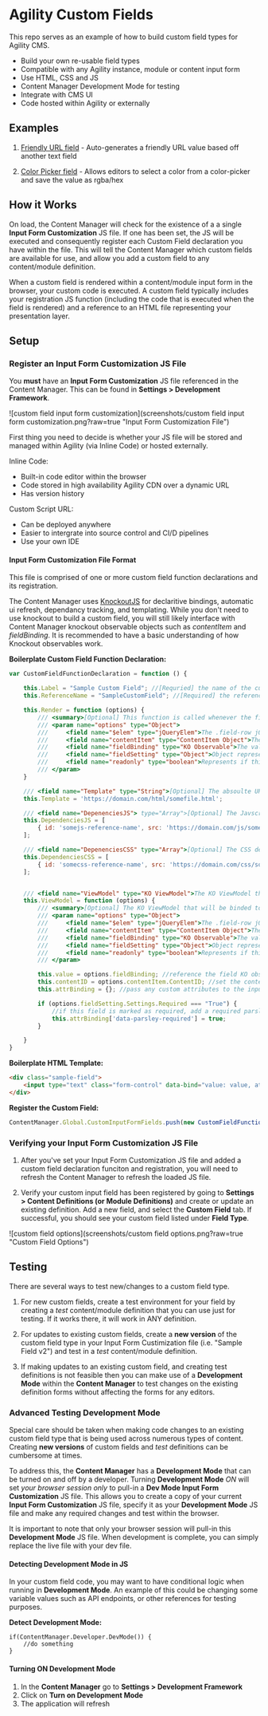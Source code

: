 # Agility Custom Fields

This repo serves as an example of how to build custom field types for Agility CMS.

- Build your own re-usable field types
- Compatible with any Agility instance, module or content input form
- Use HTML, CSS and JS
- Content Manager Development Mode for testing
- Integrate with CMS UI
- Code hosted within Agility or externally

## Examples
1. [Friendly URL field](friendly-url) - Auto-generates a friendly URL value based off another text field

2. [Color Picker field](colorpicker) - Allows editors to select a color from a color-picker and save the value as rgba/hex 

## How it Works
On load, the Content Manager will check for the existence of a a single **Input Form Customization** JS file. If one has been set, the JS will be executed and consequently register each Custom Field declaration you have within the file. This will tell the Content Manager which custom fields are available for use, and allow you add a custom field to any content/module definition.

When a custom field is rendered within a content/module input form in the browser, your custom code is executed. A custom field typically includes your registration JS function (including the code that is executed when the field is rendered) and a reference to an HTML file representing your presentation layer.

## Setup

### Register an Input Form Customization JS File
You **must** have an **Input Form Customization** JS file referenced in the Content Manager. This can be found in **Settings > Development Framework**.

![custom field input form customization](screenshots/custom field input form customization.png?raw=true "Input Form Customization File")

First thing you need to decide is whether your JS file will be stored and managed within Agility (via Inline Code) or hosted externally.

Inline Code:
- Built-in code editor within the browser
- Code stored in high availability Agility CDN over a dynamic URL
- Has version history

Custom Script URL:
- Can be deployed anywhere
- Easier to intergrate into source control and CI/D pipelines
- Use your own IDE

#### Input Form Customization File Format
This file is comprised of one or more custom field function declarations and its registration. 

The Content Manager uses [KnockoutJS](http://knockoutjs.com/) for declaritive bindings, automatic ui refresh, dependancy tracking, and templating. While you don't need to use knockout to build a custom field, you will still likely interface with Content Manager knockout observable objects such as *contentItem* and *fieldBinding*. It is recommended to have a basic understanding of how Knockout observables work.

**Boilerplate Custom Field Function Declaration:**
```javascript
var CustomFieldFunctionDeclaration = function () {

    this.Label = "Sample Custom Field"; //[Requried] the name of the custom field as will appear in content/module def form builder
    this.ReferenceName = "SampleCustomField"; //[Required] the reference name of the custom field for internal purposes

    this.Render = function (options) {
        /// <summary>[Optional] This function is called whenever the field is rendered in an input form - this includes after the item has been saved and the field is re-rendered.</summary>
        /// <param name="options" type="Object">
        ///     <field name="$elem" type="jQueryElem">The .field-row jQuery Dom Element.</field>
        ///     <field name="contentItem" type="ContentItem Object">The entire Content Item object including Values and their KO Observable properties of all other fields on the form.</field>
        ///     <field name="fieldBinding" type="KO Observable">The value binding of thie Custom Field Type. Get and set this field's value by using this property - i.e. fieldBinding('new val')</field>
        ///     <field name="fieldSetting" type="Object">Object representing the field's settings such as 'Required', 'Hidden', 'Label', and 'Description'</field>
        ///     <field name="readonly" type="boolean">Represents if this field should be readonly or not.</field>
        /// </param>
    }

    /// <field name="Template" type="String">[Optional] The absoulte URL to an HTML template that represents your custom field, or the referencename to an Inline Code file. Your ViewModel will be automatically bound to this template.</field>
    this.Template = 'https://domain.com/html/somefile.html';

    /// <field name="DepenenciesJS"> type="Array">[Optional] The Javscript dependencies that must be loaded before your ViewModel is bound. They will be loaded in the order you specify.</field>
    this.DependenciesJS = [
        { id: 'somejs-reference-name', src: 'https://domain.com/js/somefile.js' } //src is an absolute URL to a JS file, or the referencename to an Inline Code file.
    ];

    /// <field name="DepenenciesCSS" type="Array">[Optional] The CSS dependencies that must be loaded before your ViewModel is bound. They will be loaded in the order you specify.</field>
    this.DependenciesCSS = [
        { id: 'somecss-reference-name', src: 'https://domain.com/css/somefile.css' } //src is an absolute URL to a CSS file, or the referencename to an Inline Code file.
    ];


    /// <field name="ViewModel" type="KO ViewModel">The KO ViewModel that will be binded to your HTML template</field>
    this.ViewModel = function (options) {
        /// <summary>[Optional] The KO ViewModel that will be binded to your HTML template.</summary>
        /// <param name="options" type="Object">
        ///     <field name="$elem" type="jQueryElem">The .field-row jQuery Dom Element.</field>
        ///     <field name="contentItem" type="ContentItem Object">The entire Content Item object including Values and their KO Observable properties of all other fields on the form.</field>
        ///     <field name="fieldBinding" type="KO Observable">The value binding of thie Custom Field Type. Get and set this field's value by using this property.</field>
        ///     <field name="fieldSetting" type="Object">Object representing the field's settings such as 'Hidden', 'Label', and 'Description'</field>
        ///     <field name="readonly" type="boolean">Represents if this field should be readonly or not.</field>
        /// </param>

        this.value = options.fieldBinding; //reference the field KO observable value
        this.contentID = options.contentItem.ContentID; //set the contentID of the current loaded item (NewItem = -1)
        this.attrBinding = {}; //pass any custom attributes to the input field

        if (options.fieldSetting.Settings.Required === "True") {
            //if this field is marked as required, add a required parsley attribute
            this.attrBinding['data-parsley-required'] = true;
        }

    }
}
```

**Boilerplate HTML Template:**
```html
<div class="sample-field">
    <input type="text" class="form-control" data-bind="value: value, attr: attrBinding" />
</div>
```

**Register the Custom Field:**
```javascript
ContentManager.Global.CustomInputFormFields.push(new CustomFieldFunctionDeclaration());
```


### Verifying your Input Form Customization JS File
1. After you've set your Input Form Customization JS file and added a custom field declaration funciton and registration, you will need to refresh the Content Manager to refresh the loaded JS file. 

2. Verify your custom input field has been registered by going to **Settings > Content Definitions (or Module Definitions)** and create or update an existing definition. Add a new field, and select the **Custom Field** tab. If successful, you should see your custom field listed under **Field Type**.

![custom field options](screenshots/custom field options.png?raw=true "Custom Field Options")

## Testing
There are several ways to test new/changes to a custom field type.

1. For new custom fields, create a test environment for your field by creating a *test* content/module definition that you can use just for testing. If it works there, it will work in ANY definition.

2. For updates to existing custom fields, create a **new version** of the custom field type in your Input Form Custimization file (i.e. "Sample Field v2") and test in a *test* content/module definition.

3. If making updates to an existing custom field, and creating test definitions is not feasible then you can make use of a **Development Mode** within the **Content Manager** to test changes on the existing definition forms without affecting the forms for any editors.

### Advanced Testing Development Mode
Special care should be taken when making code changes to an existing custom field type that is being used across numerous types of content. Creating **new versions** of custom fields and *test* definitions can be cumbersome at times. 

To address this, the **Content Manager** has a **Development Mode** that can be turned on and off by a developer. Turning **Development Mode** *ON* will set *your browser session only* to pull-in a **Dev Mode Input Form Customization** JS file. This allows you to create a copy of your current **Input Form Customization** JS file, specify it as your **Development Mode** JS file and make any required changes and test within the browser. 

It is important to note that only your browser session will pull-in this **Development Mode** JS file. When development is complete, you can simply replace the live file with your dev file.

#### Detecting Development Mode in JS
In your custom field code, you may want to have conditional logic when running in **Development Mode**. An example of this could be changing some variable values such as API endpoints, or other references for testing purposes.

**Detect Development Mode:**
```javacript
if(ContentManager.Developer.DevMode()) {
    //do something 
}
```

#### Turning ON Development Mode
1. In the **Content Manager** go to **Settings > Development Framework**
2. Click on **Turn on Development Mode**
3. The application will refresh




